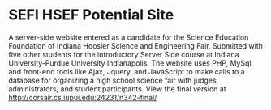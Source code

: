 # SEFI HSEF Potential Site
A server-side website entered as a candidate for the Science Education Foundation of Indiana Hoosier Science and Engineering Fair. Submitted with five other students for the introductory Server Side course at Indiana University-Purdue University Indianapolis. The website uses PHP, MySql, and front-end tools like Ajax, Jquery, and JavaScript to make calls to a database for organizing a high school science fair with judges, administrators, and student participants. View the final version at http://corsair.cs.iupui.edu:24231/n342-final/
